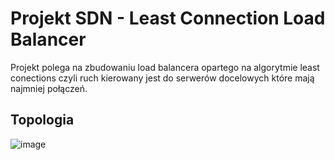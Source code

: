 # Projekt SDN - Least Connection Load Balancer #

Projekt polega na zbudowaniu load balancera opartego na algorytmie least conections czyli ruch kierowany jest do serwerów docelowych które mają najmniej połączeń.

## Topologia ##

![image](https://github.com/user-attachments/assets/33037be5-403d-4ee2-99c2-26622a282448)


